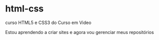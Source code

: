 # html-css
 curso HTML5 e CSS3 do Curso em Video 

Estou aprendendo a criar sites e agora vou gerenciar meus repositórios

